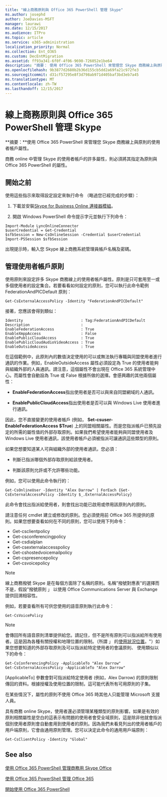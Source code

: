 ```yaml
---
title: "線上商務原則與 Office 365 PowerShell 管理 Skype"
ms.author: josephd
author: JoeDavies-MSFT
manager: laurawi
ms.date: 12/15/2017
ms.audience: ITPro
ms.topic: article
ms.service: o365-administration
localization_priority: Normal
ms.collection: Ent_O365
ms.custom: DecEntMigration
ms.assetid: ff93a341-6f0f-4f06-9690-726052e1be64
description: "摘要： 使用 Office 365 PowerShell 來管理您 Skype 商務線上與原則的使用者帳戶屬性。"
ms.openlocfilehash: 9b3877d2680b2b36d155cb5dd2a69fa21c972fe3
ms.sourcegitcommit: d31cf57295e8f3d798ab971d405baf3bd3eb7a45
ms.translationtype: MT
ms.contentlocale: zh-TW
ms.lasthandoff: 12/15/2017
---
```

# <a name="manage-skype-for-business-online-policies-with-office-365-powershell"></a>線上商務原則與 Office 365 PowerShell 管理 Skype

 **摘要：**使用 Office 365 PowerShell 來管理您 Skype 商務線上與原則的使用者帳戶屬性。
  
商務 online 中管理 Skype 的使用者帳戶的許多屬性，則必須將其指定為原則與 Office 365 PowerShell 的屬性。
  
## <a name="before-you-begin"></a>開始之前

使用這些指示來取得設定設定來執行命令 （略過您已經完成的步驟）：
  
1. 下載並安裝[Skype for Business Online 連接器模組](https://www.microsoft.com/en-us/download/details.aspx?id=39366)。
    
2. 開啟 Windows PowerShell 命令提示字元並執行下列命令： 
    
```
Import-Module LyncOnlineConnector
$userCredential = Get-Credential
$sfbSession = New-CsOnlineSession -Credential $userCredential
Import-PSSession $sfbSession
  ```

出現提示時，輸入您 Skype 線上商務系統管理員帳戶名稱及密碼。
    
## <a name="manage-user-account-policies"></a>管理使用者帳戶原則

使用原則來設定許多 Skype 商務線上的使用者帳戶屬性。原則是只可套用至一或多個使用者的設定集合。若要看看如何設定的原則，您可以執行此命令範例 FederationAndPICDefault 原則：
  
```
Get-CsExternalAccessPolicy -Identity "FederationAndPICDefault"
```

接著，您應該會得到類似：
  
```
Identity                          : Tag:FederationAndPICDefault
Description                       :
EnableFederationAccess            : True
EnableXmppAccess                  : False
EnablePublicCloudAccess           : True
EnablePublicCloudAudioVideoAccess : True
EnableOutsideAccess               : True
```

在這個範例中，此原則內的數值決定使用的可以或無法執行專職與同盟使用者進行通訊的作業。例如，EnableOutsideAccess 屬性必須設定為 True 的使用者能夠與組織外部的人員通訊。請注意，這個屬性不會出現在 Office 365 系統管理中心。而屬性會自動設為 True 或 False 根據所做的選擇。會感興趣的其他兩個屬性：
  
- **EnableFederationAccess**指出使用者是否可以與來自同盟網域的人通訊。
    
- **EnablePublicCloudAccess**指出使用者是否可以與 Windows Live 使用者進行通訊。
    
因此，您不直接變更的使用者帳戶 (例如， **Set-csuser-EnableFederationAccess $True**) 上的同盟相關屬性。而是您指派帳戶已預先設定的所需的屬性值的外部存取原則。如果我們希望使用者能夠與同盟使用者及 Windows Live 使用者通訊，該使用者帳戶必須被指派可讓通訊這些類型的原則。
  
如果您想要知道某人可與組織外部的使用者通訊，您必須：
  
- 判斷已指派哪個外部存取原則給該使用者。
    
- 判斷該原則允許或不允許哪些功能。
    
例如，您可以使用此命令執行的：
  
```
Get-CsOnlineUser -Identity "Alex Darrow" | ForEach {Get-CsExternalAccessPolicy -Identity $_.ExternalAccessPolicy}
```

此命令會找出指派給使用者，則會找出功能已啟用或停用該原則內的原則。
  
請注意任何 cmdlet 建立或修改的原則。您必須使用前 Office 365 所提供的原則。如果您想要查看如何在不同的原則，您可以使用下列命令：
  
- Get-csclientpolicy       
- Get-csconferencingpolicy        
- Get-csdialplan            
- Get-csexternalaccesspolicy                         
- Get-cshostedvoicemailpolicy                        
- Get-cspresencepolicy                               
- Get-csvoicepolicy                                  

> [!NOTE]
> 線上商務撥號 Skype 是在每個方面除了名稱的原則。名稱"撥號對應表"的選擇而不是，假設"撥號原則 」 以使用 Office Communications Server 與 Exchange 提供回溯相容性。 
  
例如，若要查看所有可供您使用的語音原則執行此命令：
  
```
Get-CsVoicePolicy
```

> [!NOTE]
> 會傳回所有語音原則清單提供給您。請記住，但不是所有原則可以指派給所有使用者。這是因為各種有關授權和地理位置的限制。（所謂 」 的[使用狀況位置](https://msdn.microsoft.com/en-us/library/azure/dn194136.aspx)。"）如果您想要知道的外部存取原則及可以指派給特定使用者的會議原則、 使用類似以下的命令： 

```
Get-CsConferencingPolicy -ApplicableTo "Alex Darrow"
Get-CsExternalAccessPolicy -ApplicableTo "Alex Darrow"
```

[ApplicableTo] 參數會對可指派給特定使用者 (例如，Alex Darrow) 的原則限制傳回的資料。根據授權及使用位置的限制，這可能代表所有可用原則的子集。 
  
在某些情況下，屬性的原則不使用 Office 365 時其他人只能管理 Microsoft 支援人員。 
  
具有商務 online Skype，使用者還必須管理某種類型的原則影響。如果是有效的原則相關屬性是空白的這表示有問題的使用者會受全域原則，這是除非他就會指派個別使用者原則會自動套用到使用者的原則。因為我們未看見列出的使用者帳戶的用戶端原則，它會由通用原則管理。您可以決定此命令的通用用戶端原則：
  
```
Get-CsClientPolicy -Identity "Global"
```

## <a name="see-also"></a>See also

#### 

[使用 Office 365 PowerShell 管理商務用 Skype Office](manage-skype-for-business-online-with-office-365-powershell.md)
  
[使用 Office 365 PowerShell 管理 Office 365](manage-office-365-with-office-365-powershell.md)
  
[開始使用 Office 365 PowerShell](getting-started-with-office-365-powershell.md)

